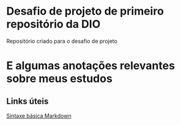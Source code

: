 # Desafio de projeto de primeiro repositório da DIO

Repositório criado para o desafio de projeto

# E algumas anotações relevantes sobre meus estudos

## Links úteis

[Sintaxe básica Markdown](https://www.markdownguide.org/basic-syntax/)
